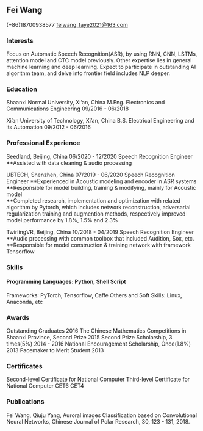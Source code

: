 ## Fei Wang     

(+86)18700938577                      feiwang_faye2021@163.com

### Interests 

Focus on Automatic Speech Recognition(ASR), by using RNN, CNN, LSTMs, attention model and CTC model previously. Other expertise lies in general machine learning and deep learning. Expect to participate in outstanding AI algorithm team, and delve into frontier field includes NLP deeper.

### Education

Shaanxi Normal University, Xi’an, China
M.Eng. Electronics and Communications Engineering	09/2016 - 06/2018

Xi’an University of Technology, Xi’an, China
B.S. Electrical Engineering and its Automation 	09/2012 - 06/2016  

### Professional Experience 

Seedland, Beijing, China	06/2020 - 12/2020
Speech Recognition Engineer  
**Assisted with data cleaning & audio processing 

UBTECH, Shenzhen, China	07/2019 - 06/2020
Speech Recognition Engineer
**Experienced in Acoustic modeling and encoder in ASR systems
**Responsible for model building, training & modifying, mainly for Acoustic model   
**Completed research, implementation and optimization with related algorithm by Pytorch, which includes network reconstruction, adversarial regularization training and augmention methods, respectively improved model performance by 1.8%, 1.5% and 2.3%

TwirlingVR, Beijing, China	10/2018 - 04/2019
Speech Recognition Engineer    
**Audio processing with common toolbox that included Audition, Sox, etc.
**Responsible for model construction & training network with framework Tensorflow 

### Skills

#### Programming Languages: Python, Shell Script
Frameworks: PyTorch, Tensorflow, Caffe
Others and Soft Skills: Linux, Anaconda, etc

### Awards

Outstanding Graduates	 2016
The Chinese Mathematics Competitions in Shaanxi Province, Second Prize 	2015
Second Prize Scholarship, 3 times(5%)  	2014 - 2016
National Encouragement Scholarship, Once(1.8%)	 2013
Pacemaker to Merit Student 	 2013

### Certificates

Second-level Certificate for National Computer
Third-level Certificate for National Computer
CET6
CET4

### Publications

Fei Wang, Qiuju Yang, Auroral images Classification based on Convolutional Neural Networks, Chinese Journal of Polar Research, 30, 123 - 131, 2018.

